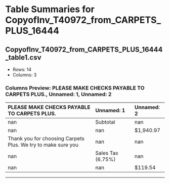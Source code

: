 # Table Summaries for CopyofInv_T40972_from_CARPETS_PLUS_16444

## CopyofInv_T40972_from_CARPETS_PLUS_16444_table1.csv
- Rows: 14
- Columns: 3
### Columns Preview: PLEASE MAKE CHECKS PAYABLE TO CARPETS PLUS., Unnamed: 1, Unnamed: 2

| PLEASE MAKE CHECKS PAYABLE TO CARPETS PLUS.                   | Unnamed: 1        | Unnamed: 2   |
|:--------------------------------------------------------------|:------------------|:-------------|
| nan                                                           | Subtotal          | nan          |
| nan                                                           | nan               | $1,940.97    |
| Thank you for choosing Carpets Plus.  We try to make sure you | nan               | nan          |
| nan                                                           | Sales Tax (6.75%) | nan          |
| nan                                                           | nan               | $119.54      |

---